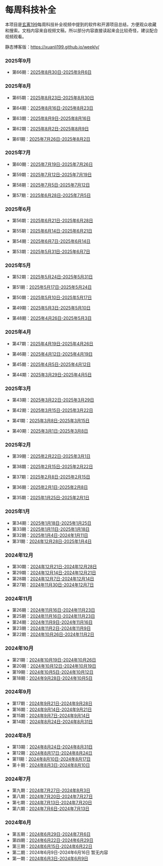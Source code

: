 # 每周科技补全

本项目是[玄离199](https://space.bilibili.com/67079745)每周科技补全视频中提到的软件和开源项目总结，方便观众收藏和搜索。文档内容来自视频文稿，所以部分内容直接读起来会比较奇怪，建议配合视频观看。

静态博客版：<https://xuanli199.github.io/weekly/>

### 2025年9月

- 第66期：[2025年8月30日-2025年9月6日](docs/66.md)

### 2025年8月

- 第65期：[2025年8月23日-2025年8月30日](docs/65.md)

- 第64期：[2025年8月16日-2025年8月23日](docs/64.md)

- 第63期：[2025年8月9日-2025年8月16日](docs/63.md)

- 第62期：[2025年8月2日-2025年8月9日](docs/62.md)

- 第61期：[2025年7月26日-2025年8月2日](docs/61.md)

### 2025年7月

- 第60期：[2025年7月19日-2025年7月26日](docs/60.md)

- 第59期：[2025年7月12日-2025年7月19日](docs/59.md)

- 第58期：[2025年7月5日-2025年7月12日](docs/58.md)

- 第57期：[2025年6月28日-2025年7月5日](docs/57.md)

### 2025年6月

- 第56期：[2025年6月21日-2025年6月28日](docs/56.md)

- 第55期：[2025年6月14日-2025年6月21日](docs/55.md)

- 第54期：[2025年6月7日-2025年6月14日](docs/54.md)

- 第53期：[2025年5月31日-2025年6月7日](docs/53.md)

### 2025年5月

- 第52期：[2025年5月24日-2025年5月31日](docs/52.md)

- 第51期：[2025年5月17日-2025年5月24日](docs/51.md)

- 第50期：[2025年5月10日-2025年5月17日](docs/50.md)

- 第49期：[2025年5月3日-2025年5月10日](docs/49.md)

- 第48期：[2025年4月26日-2025年5月3日](docs/48.md)

### 2025年4月

- 第47期：[2025年4月19日-2025年4月26日](docs/47.md)

- 第46期：[2025年4月12日-2025年4月19日](docs/46.md)

- 第45期：[2025年4月5日-2025年4月12日](docs/45.md)

- 第44期：[2025年3月29日-2025年4月5日](docs/44.md)

### 2025年3月

- 第43期：[2025年3月22日-2025年3月29日](docs/43.md)

- 第42期：[2025年3月15日-2025年3月22日](docs/42.md)

- 第41期：[2025年3月8日-2025年3月15日](docs/41.md)
- 第40期：[2025年3月1日-2025年3月8日](docs/40.md)

### 2025年2月

- 第39期：[2025年2月22日-2025年3月1日](docs/39.md)

- 第38期：[2025年2月15日-2025年2月22日](docs/38.md)
- 第37期：[2025年2月8日-2025年2月15日](docs/37.md)
- 第36期：[2025年2月1日-2025年2月8日](docs/36.md)
- 第35期：[2025年1月25日-2025年2月1日](docs/35.md)

### 2025年1月

- 第34期：[2025年1月18日-2025年1月25日](docs/34.md)
- 第33期：[2025年1月11日-2025年1月18日](docs/33.md)
- 第32期：[2025年1月4日-2024年1月11日](docs/32.md)
- 第31期：[2024年12月28日-2025年1月4日](docs/31.md)

### 2024年12月

- 第30期：[2024年12月21日-2024年12月28日](docs/30.md)
- 第29期：[2024年12月14日-2024年12月21日](docs/29.md)
- 第28期：[2024年12月7日-2024年12月14日](docs/28.md)
- 第27期：[2024年11月30日-2024年12月7日](docs/27.md)

### 2024年11月

- 第26期：[2024年11月16日-2024年11月23日](docs/26.md)
- 第25期：[2024年11月16日-2024年11月23日](docs/25.md)
- 第24期：[2024年11月9日-2024年11月16日](docs/24.md)
- 第23期：[2024年11月2日-2024年11月9日](docs/23.md)
- 第22期：[2024年10月26日-2024年11月2日](docs/22.md)

### 2024年10月

- 第21期：[2024年10月19日-2024年10月26日](docs/21.md)
- 第20期：[2024年10月12日-2024年10月19日](docs/20.md)
- 第19期：[2024年10月5日-2024年10月12日](docs/19.md)
- 第18期：[2024年9月28日-2024年10月5日](docs/18.md)

### 2024年9月

- 第17期：[2024年9月21日-2024年9月28日](docs/17.md)
- 第16期：[2024年9月14日-2024年9月21日](docs/16.md)
- 第15期：[2024年9月7日-2024年9月14日](docs/15.md)
- 第14期：[2024年8月24日-2024年8月31日](docs/14.md)

### 2024年8月

- 第13期：[2024年8月24日-2024年8月31日](docs/13.md)
- 第12期：[2024年8月17日-2024年8月24日](docs/12.md)
- 第11期：[2024年8月10日-2024年8月17日](docs/11.md)
- 第十期：[2024年8月3日-2024年8月10日](docs/10.md)

### 2024年7月

- 第九期：[2024年7月27日-2024年8月3日](docs/09.md)
- 第八期：[2024年7月20日-2024年7月27日](docs/08.md)
- 第七期：[2024年7月13日-2024年7月20日](docs/07.md)
- 第六期：[2024年7月6日-2024年7月13日](docs/06.md)

### 2024年6月

- 第五期：[2024年6月29日-2024年7月6日](docs/05.md)
- 第四期：[2024年6月22日-2024年6月29日](docs/04.md)
- 第三期：[2024年6月15日-2024年6月22日](docs/03.md)
- 第二期：2024年6月9日-2024年6月16日 暂无内容
- 第一期：[2024年6月3日-2024年6月9日](docs/01.md)
